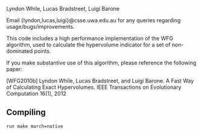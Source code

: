 Lyndon While, Lucas Bradstreet, Luigi Barone

Email {lyndon,lucas,luigi}@csse.uwa.edu.au for any queries regarding
usage/bugs/improvements.

This code includes a high performance implementation of the WFG algorithm,
used to calculate the hypervolume indicator for a set of non-dominated points.

If you make substantive use of this algorithm, please reference the following paper:

[WFG2010b] Lyndon While, Lucas Bradstreet, and Luigi Barone.
A Fast Way of Calculating Exact Hypervolumes. IEEE Transactions on Evolutionary Computation 16(1), 2012

## Compiling

    run make march=native